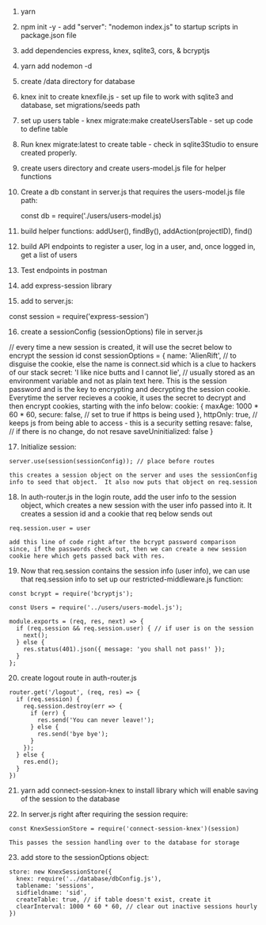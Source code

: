 1. yarn
2. npm init -y - add "server": "nodemon index.js" to startup scripts in package.json file
3. add dependencies express, knex, sqlite3, cors, & bcryptjs
4. yarn add nodemon -d
5. create /data directory for database
6. knex init to create knexfile.js - set up file to work with sqlite3 and database, set migrations/seeds path
7. set up users table - knex migrate:make createUsersTable - set up code to define table
8. Run knex migrate:latest to create table - check in sqlite3Studio to ensure created properly.
9. create users directory and create users-model.js file for helper functions
10. Create a db constant in server.js that requires the users-model.js file path:

    const db = require('./users/users-model.js)

11. build helper functions: addUser(), findBy(), addAction(projectID), find()
12. build API endpoints to register a user, log in a user, and, once logged in, get a list of users

13. Test endpoints in postman

14. add express-session library
15. add to server.js:

  const session = require('express-session')

16. create a sessionConfig (sessionOptions) file in server.js

  // every time a new session is created, it will use the secret below to encrypt the session id
  const sessionOptions = {
    name: 'AlienRift',   // to disguise the cookie, else the name is connect.sid which is a clue to hackers of our stack
    secret: 'I like nice butts and I cannot lie', // usually stored as an environment variable and not as plain text here. This is the session password and is the key to encrypting and decrypting the session cookie.  Everytime the server recieves a cookie, it uses the secret to decrypt and then encrypt cookies, starting with the info below:
    cookie: {
      maxAge: 1000 * 60 * 60,
      secure: false, // set to true if https is being used
    },
    httpOnly: true, // keeps js from being able to access - this is a security setting
    resave: false, // if there is no change, do not resave
    saveUninitialized: false
  }

  17. Initialize session:

    server.use(session(sessionConfig)); // place before routes

    this creates a session object on the server and uses the sessionConfig info to seed that object.  It also now puts that object on req.session

  18. In auth-router.js in the login route, add the user info to the session object, which creates a new session with the user info passed into it.  It creates a session id and a cookie that req below
  sends out

    req.session.user = user

    add this line of code right after the bcrypt password comparison since, if the passwords check out, then we can create a new session cookie here which gets passed back with res.

  19. Now that req.session contains the session info (user info), we can use that req.session info to set up our restricted-middleware.js function:

    const bcrypt = require('bcryptjs');

    const Users = require('../users/users-model.js');

    module.exports = (req, res, next) => {
      if (req.session && req.session.user) { // if user is on the session
        next();
      } else {
        res.status(401).json({ message: 'you shall not pass!' });
      }
    };

  20. create logout route in auth-router.js

    router.get('/logout', (req, res) => {
      if (req.session) {
        req.session.destroy(err => {
          if (err) {
            res.send('You can never leave!');
          } else {
            res.send('bye bye');
          }
        });
      } else {
        res.end();
      }
    })

  21. yarn add connect-session-knex to install library which will enable saving of the session to the database

  22. In server.js right after requiring the session require:

    const KnexSessionStore = require('connect-session-knex')(session)

    This passes the session handling over to the database for storage

  23. add store to the sessionOptions object:

    store: new KnexSessionStore({
      knex: require('../database/dbConfig.js'),
      tablename: 'sessions',
      sidfieldname: 'sid',
      createTable: true, // if table doesn't exist, create it
      clearInterval: 1000 * 60 * 60, // clear out inactive sessions hourly
    })